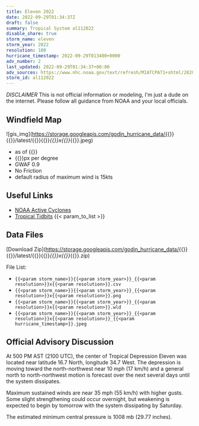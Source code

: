 ```yaml
---
title: Eleven 2022
date: 2022-09-29T01:34:37Z
draft: false
summary: Tropical System al112022
disable_share: true
storm_name: eleven
storm_year: 2022
resolution: 100
hurricane_timestamp: 2022-09-29T013400+0000
adv_number: 2
last_updated: 2022-09-29T01:34:37+00:00
adv_sources: https://www.nhc.noaa.gov/text/refresh/MIATCPAT1+shtml/282035.shtml;https://www.nhc.noaa.gov/refresh/graphics_at1+shtml/203657.shtml?cone
storm_id: al112022
---
```

*DISCLAIMER* This is not official information or modeling, I'm just a dude on the internet.  Please follow all guidance from NOAA and your local officials.

## Windfield Map
![gis_img](https://storage.googleapis.com/godin_hurricane_data/{{<param storm_name>}}{{<param storm_year>}}/latest/{{<param storm_name>}}{{<param storm_year>}}_{{<param resolution>}}x{{<param resolution>}}_{{<param hurricane_timestamp>}}.jpeg)

- as of {{<param last_updated>}}
- {{<param resolution>}}px per degree
- GWAF 0.9
- No Friction
- default radius of maximum wind is 15kts

## Useful Links
- [NOAA Active Cyclones](https://www.nhc.noaa.gov/)
- [Tropical Tidbits](https://www.tropicaltidbits.com/storminfo/)
{{< param_to_list >}}

## Data Files
[Download Zip](https://storage.googleapis.com/godin_hurricane_data/{{<param storm_name>}}{{<param storm_year>}}/latest/{{<param storm_name>}}{{<param storm_year>}}_{{<param resolution>}}x{{<param resolution>}}_{{<param hurricane_timestamp>}}.zip)

File List:
- `{{<param storm_name>}}{{<param storm_year>}}_{{<param resolution>}}x{{<param resolution>}}.csv`
- `{{<param storm_name>}}{{<param storm_year>}}_{{<param resolution>}}x{{<param resolution>}}.png`
- `{{<param storm_name>}}{{<param storm_year>}}_{{<param resolution>}}x{{<param resolution>}}.wld`
- `{{<param storm_name>}}{{<param storm_year>}}_{{<param resolution>}}x{{<param resolution>}}_{{<param hurricane_timestamp>}}.jpeg`


## Official Advisory Discussion
At 500 PM AST (2100 UTC), the center of Tropical Depression Eleven 
was located near latitude 16.7 North, longitude 34.7 West. The 
depression is moving toward the north-northwest near 10 mph (17 
km/h) and a general north to north-northwest motion is forecast over 
the next several days until the system dissipates.
 
Maximum sustained winds are near 35 mph (55 km/h) with higher gusts. 
Some slight strengthening could occur overnight, but weakening is 
expected to begin by tomorrow with the system dissipating by 
Saturday.  
 
The estimated minimum central pressure is 1008 mb (29.77 inches).
